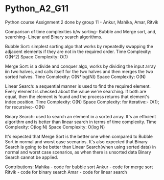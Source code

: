 # Python_A2_G11
Python course Assignment 2 done by group 11 - Ankur, Mahika, Amar, Ritvik

Comparison of time complexities b/w sorting- Bubble and Merge sort, and, searching- Linear and Binary search algorithms.

Bubble Sort: simplest sorting algo that works by repeatedly swapping the adjacent elements if they are not in the required order. Time Complexity: O(N^2) Space Complexity: O(1)

Merge Sort: is a divide and conquer algo, works by dividing the input array iin two halves, and calls itself for the two halves and then merges the two sorted halves. Time Complexity: O(N*log(N)) Space Complexity: O(N)

Linear Search: a sequential manner is used to find the required element. Every element is checked about the value we're searching. If both are equal, then the element is found and the process returns that element's index position. Time Complexity: O(N) Space Complexity: for iterative:- O(1); for recursive:- O(N)

Binary Search: used to search an element in a sorted array. It's an efficient algorithm and is better than linear search in terms of time complexity. Time Complexity: O(log N) Space Complexity: O(log N)

It's expected that Merge Sort is the better one when compared to Bubble Sort in normal and worst case scenarios. It's also expected that Binary Search is going to be better than Linear Search(when using sorted data) in normal and worst case scenarios, as when there is unsorted data Binary Search cannot be applied.

Contributions: 
Mahika - code for bubble sort 
Ankur - code for merge sort 
Ritvik - code for binary search 
Amar - code for linear search 
